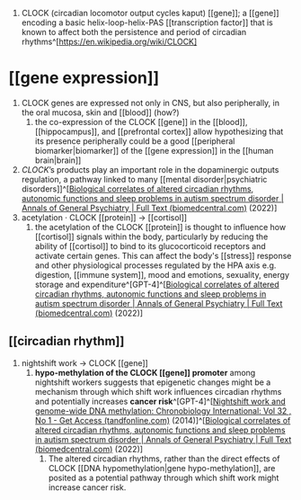 1. CLOCK (circadian locomotor output cycles kaput) [[gene]]; a [[gene]] encoding a basic helix-loop-helix-PAS [[transcription factor]] that is known to affect both the persistence and period of circadian rhythms^[https://en.wikipedia.org/wiki/CLOCK]

# [[gene expression]]
1. CLOCK genes are expressed not only in CNS, but also peripherally, in the oral mucosa, skin and [[blood]] (how?)
	1. the co-expression of the CLOCK [[gene]] in the [[blood]], [[hippocampus]], and [[prefrontal cortex]] allow hypothesizing that its presence peripherally could be a good [[peripheral biomarker|biomarker]] of the [[gene expression]] in the [[human brain|brain]]
2. _CLOCK_’s products play an important role in the dopaminergic outputs regulation, a pathway linked to many [[mental disorder|psychiatric disorders]]^[[Biological correlates of altered circadian rhythms, autonomic functions and sleep problems in autism spectrum disorder | Annals of General Psychiatry | Full Text (biomedcentral.com)](https://annals-general-psychiatry.biomedcentral.com/articles/10.1186/s12991-022-00390-6) (2022)]
3. acetylation · CLOCK [[protein]] → [[cortisol]]
	1. the acetylation of the CLOCK [[protein]] is thought to influence how [[cortisol]] signals within the body, particularly by reducing the ability of [[cortisol]] to bind to its glucocorticoid receptors and activate certain genes. This can affect the body's [[stress]] response and other physiological processes regulated by the HPA axis e.g. digestion, [[immune system]], mood and emotions, sexuality, energy storage and expenditure^[GPT-4]^[[Biological correlates of altered circadian rhythms, autonomic functions and sleep problems in autism spectrum disorder | Annals of General Psychiatry | Full Text (biomedcentral.com)](https://annals-general-psychiatry.biomedcentral.com/articles/10.1186/s12991-022-00390-6) (2022)]

## [[circadian rhythm]]
1. nightshift work → CLOCK [[gene]]
	1. **hypo-methylation of the CLOCK [[gene]] promoter** among nightshift workers suggests that epigenetic changes might be a mechanism through which shift work influences circadian rhythms and potentially increases **cancer risk**^[GPT-4]^[[Nightshift work and genome-wide DNA methylation: Chronobiology International: Vol 32 , No 1 - Get Access (tandfonline.com)](https://www.tandfonline.com/doi/full/10.3109/07420528.2014.956362) (2014)]^[[Biological correlates of altered circadian rhythms, autonomic functions and sleep problems in autism spectrum disorder | Annals of General Psychiatry | Full Text (biomedcentral.com)](https://annals-general-psychiatry.biomedcentral.com/articles/10.1186/s12991-022-00390-6) (2022)]
		1. The altered circadian rhythms, rather than the direct effects of CLOCK [[DNA hypomethylation|gene hypo-methylation]], are posited as a potential pathway through which shift work might increase cancer risk.
